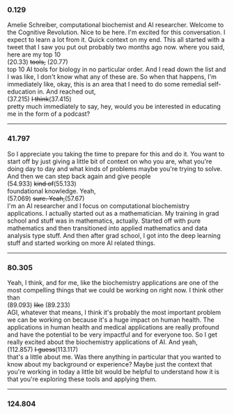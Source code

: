 ### 0.129

Amelie Schreiber, computational biochemist and AI researcher. Welcome to the Cognitive Revolution. Nice to be here. I'm excited for this conversation. I expect to learn a lot from it. Quick context on my end. This all started with a tweet that I saw you put out probably two months ago now. where you said, here are my top 10   
(20.33) ~~tools,~~ (20.77)  
top 10 AI tools for biology in no particular order. And I read down the list and I was like, I don't know what any of these are. So when that happens, I'm immediately like, okay, this is an area that I need to do some remedial self-education in. And reached out,   
(37.215) ~~I think~~(37.415)  
pretty much immediately to say, hey, would you be interested in educating me in the form of a podcast? 


---


### 41.797

So I appreciate you taking the time to prepare for this and do it. You want to start off by just giving a little bit of context on who you are, what you're doing day to day and what kinds of problems maybe you're trying to solve. And then we can step back again and give people   
(54.933) ~~kind of~~(55.133)  
foundational knowledge. Yeah,   
(57.069) ~~sure. Yeah,~~(57.67)  
I'm an AI researcher and I focus on computational biochemistry applications. I actually started out as a mathematician. My training in grad school and stuff was in mathematics, actually. Started off with pure mathematics and then transitioned into applied mathematics and data analysis type stuff. And then after grad school, I got into the deep learning stuff and started working on more AI related things. 


---


### 80.305

Yeah, I think, and for me, like the biochemistry applications are one of the most compelling things that we could be working on right now. I think other than   
(89.093) ~~like~~ (89.233)  
AGI, whatever that means, I think it's probably the most important problem we can be working on because it's a huge impact on human health. The applications in human health and medical applications are really profound and have the potential to be very impactful and for everyone too. So I get really excited about the biochemistry applications of AI. And yeah,   
(112.857) ~~I guess~~(113.117)  
that's a little about me. Was there anything in particular that you wanted to know about my background or experience? Maybe just the context that you're working in today a little bit would be helpful to understand how it is that you're exploring these tools and applying them. 


---


### 124.804

